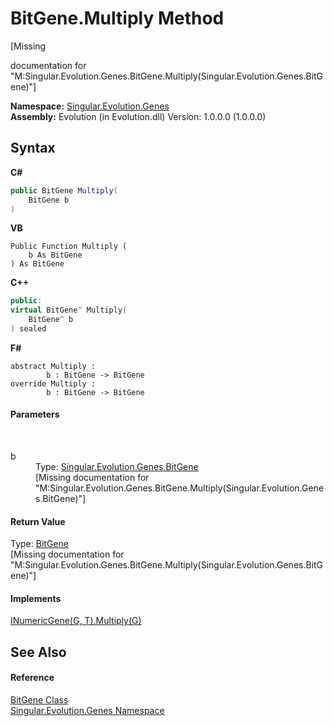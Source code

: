 # BitGene.Multiply Method 
 

\[Missing <summary> documentation for "M:Singular.Evolution.Genes.BitGene.Multiply(Singular.Evolution.Genes.BitGene)"\]

**Namespace:**&nbsp;<a href="c9a39aef-d3b0-be3b-cda0-1d7eb5bdd4e1">Singular.Evolution.Genes</a><br />**Assembly:**&nbsp;Evolution (in Evolution.dll) Version: 1.0.0.0 (1.0.0.0)

## Syntax

**C#**<br />
``` C#
public BitGene Multiply(
	BitGene b
)
```

**VB**<br />
``` VB
Public Function Multiply ( 
	b As BitGene
) As BitGene
```

**C++**<br />
``` C++
public:
virtual BitGene^ Multiply(
	BitGene^ b
) sealed
```

**F#**<br />
``` F#
abstract Multiply : 
        b : BitGene -> BitGene 
override Multiply : 
        b : BitGene -> BitGene 
```


#### Parameters
&nbsp;<dl><dt>b</dt><dd>Type: <a href="6e3ceb63-3c40-7d72-09e8-13c51a663103">Singular.Evolution.Genes.BitGene</a><br />\[Missing <param name="b"/> documentation for "M:Singular.Evolution.Genes.BitGene.Multiply(Singular.Evolution.Genes.BitGene)"\]</dd></dl>

#### Return Value
Type: <a href="6e3ceb63-3c40-7d72-09e8-13c51a663103">BitGene</a><br />\[Missing <returns> documentation for "M:Singular.Evolution.Genes.BitGene.Multiply(Singular.Evolution.Genes.BitGene)"\]

#### Implements
<a href="2b350edb-3b13-f6ea-81c2-7956f8c45f86">INumericGene(G, T).Multiply(G)</a><br />

## See Also


#### Reference
<a href="6e3ceb63-3c40-7d72-09e8-13c51a663103">BitGene Class</a><br /><a href="c9a39aef-d3b0-be3b-cda0-1d7eb5bdd4e1">Singular.Evolution.Genes Namespace</a><br />